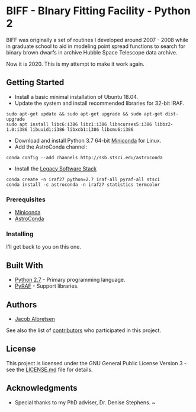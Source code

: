 # BIFF - BInary Fitting Facility - Python 2

BIFF was originally a set of routines I developed around 2007 - 2008 while in graduate school to aid in modeling point spread functions to search for binary brown dwarfs in archive Hubble Space Telescope data archive.

Now it is 2020. This is my attempt to make it work again.

## Getting Started

* Install a basic minimal installation of Ubuntu 18.04.
* Update the system and install recommended libraries for 32-bit IRAF.
```
sudo apt-get update && sudo apt-get upgrade && sudo apt-get dist-upgrade
sudo apt install libc6:i386 libz1:i386 libncurses5:i386 libbz2-1.0:i386 libuuid1:i386 libxcb1:i386 libxmu6:i386
```
* Download and install Python 3.7 64-bit [Miniconda](https://docs.conda.io/en/latest/miniconda.html) for Linux.
* Add the AstroConda channel:
```
conda config --add channels http://ssb.stsci.edu/astroconda
```
* Install the [Legacy Software Stack](https://astroconda.readthedocs.io/en/latest/installation.html#iraf-install)
```
conda create -n iraf27 python=2.7 iraf-all pyraf-all stsci
conda install -c astroconda -n iraf27 statistics termcolor
```

### Prerequisites

* [Miniconda](https://docs.conda.io/en/latest/miniconda.html)
* [AstroConda](https://astroconda.readthedocs.io/en/latest/getting_started.html)

### Installing

I'll get back to you on this one.

## Built With

* [Python 2.7](https://www.python.org/download/releases/2.7/) - Primary programming language.
* [PyRAF](https://pypi.org/project/pyraf/) - Support libraries.

## Authors

* [Jacob Albretsen](https://github.com/knine)

See also the list of [contributors](https://github.com/knine/py2-biff/contributors) who participated in this project.

## License

This project is licensed under the GNU General Public License Version 3 - see the [LICENSE.md](LICENSE.md) file for details.

## Acknowledgments

* Special thanks to my PhD adviser, Dr. Denise Stephens.
~                 
